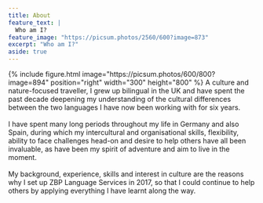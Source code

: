 ```yaml
---
title: About
feature_text: |
  Who am I?
feature_image: "https://picsum.photos/2560/600?image=873"
excerpt: "Who am I?"
aside: true
---
```


<div>
{% include figure.html image="https://picsum.photos/600/800?image=894" position="right" width="300" height="800" %}
<span>A culture and nature-focused traveller, I grew up bilingual in the UK and have spent the past decade deepening my understanding of the cultural differences between the two languages I have now been working with for six years.
<br><br>
I have spent many long periods throughout my life in Germany and also Spain, during which my intercultural and organisational skills, flexibility, ability to face challenges head-on and desire to help others have all been invaluable, as have been my spirit of adventure and aim to live in the moment.
<br><br>
My background, experience, skills and interest in culture are the reasons why I set up ZBP Language Services in 2017, so that I could continue to help others by applying everything I have learnt along the way.</span>
</div><br>
